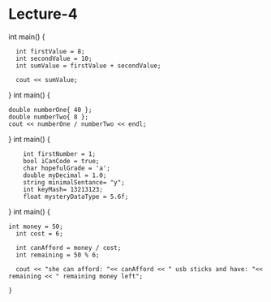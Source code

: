 # Lecture-4
int main() {

	  int firstValue = 8;
	  int secondValue = 10;
	  int sumValue = firstValue + secondValue;

	  cout << sumValue;	  
}
int main() {


	double numberOne{ 40 };
	double numberTwo{ 8 };
	cout << numberOne / numberTwo << endl;



}
int main() {

		int firstNumber = 1;
		bool iCanCode = true;
		char hopefulGrade = 'a';
		double myDecimal = 1.0;
		string minimalSentance= "y";
		int keyMash= 13213123;
		float mysteryDataType = 5.6f;

}
int main() {

    int money = 50;
	  int cost = 6;

	  int canAfford = money / cost;
	  int remaining = 50 % 6;

	  cout << "she can afford: "<< canAfford << " usb sticks and have: "<< remaining << " remaining money left";

    }
